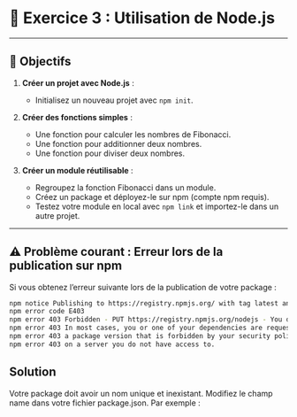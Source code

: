 # 📘 Exercice 3 : Utilisation de Node.js

---

## 🎯 Objectifs

1. **Créer un projet avec Node.js** :
    - Initialisez un nouveau projet avec `npm init`.

2. **Créer des fonctions simples** :
    - Une fonction pour calculer les nombres de Fibonacci.
    - Une fonction pour additionner deux nombres.
    - Une fonction pour diviser deux nombres.

3. **Créer un module réutilisable** :
    - Regroupez la fonction Fibonacci dans un module.
    - Créez un package et déployez-le sur npm (compte npm requis).
    - Testez votre module en local avec `npm link` et importez-le dans un autre projet.

---

## ⚠️ Problème courant : Erreur lors de la publication sur npm

Si vous obtenez l’erreur suivante lors de la publication de votre package :
```bash
npm notice Publishing to https://registry.npmjs.org/ with tag latest and default access
npm error code E403
npm error 403 Forbidden - PUT https://registry.npmjs.org/nodejs - You do not have permission to publish "nodejs". Are you logged in as the correct user?
npm error 403 In most cases, you or one of your dependencies are requesting
npm error 403 a package version that is forbidden by your security policy, or
npm error 403 on a server you do not have access to.
```

## Solution
Votre package doit avoir un nom unique et inexistant. Modifiez le champ name dans votre fichier package.json. Par exemple :
